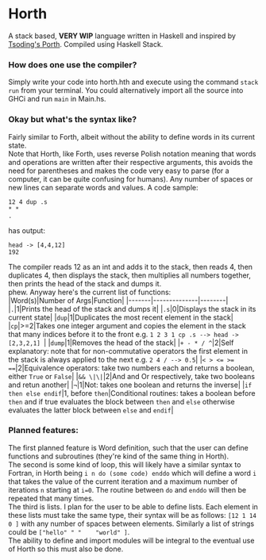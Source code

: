 # Horth
A stack based, **VERY WIP** language written in Haskell and inspired by [Tsoding's Porth](https://github.com/tsoding/porth). Compiled using Haskell Stack.  
### How does one use the compiler?  
Simply write your code into horth.hth and execute using the command `stack run` from your terminal. You could alternatively import all the source into GHCi and run `main` in Main.hs. 
### Okay but what's the syntax like?  
Fairly similar to Forth, albeit without the ability to define words in its current state.  
Note that Horth, like Forth, uses reverse Polish notation meaning that words and operations are written after their respective arguments, this avoids the need for parentheses and makes the code very easy to parse (for a computer, it can be quite confusing for humans).  Any number of spaces or new lines can separate words and values.
A code sample:
```
12 4 dup .s
* *
.
```
has output:
```
head -> [4,4,12]
192 
```
The compiler reads 12 as an int and adds it to the stack, then reads 4, then duplicates 4, then displays the stack, then multiplies all numbers together, then prints the head of the stack and dumps it.  
phew.
Anyway here's the current list of functions:  
|Word(s)|Number of Args|Function|
|-------|--------------|--------|
|`.`|1|Prints the head of the stack and dumps it|
|`.s`|0|Displays the stack in its current state|
|`dup`|1|Duplicates the most recent element in the stack|
|`cp`|>=2|Takes one integer argument and copies the element in the stack that many indices before it to the front e.g. `1 2 3 1 cp .s --> head -> [2,3,2,1] `|
|`dump`|1|Removes the head of the stack|
|`+ - * / ^`|2|Self explanatory: note that for non-commutative operators the first element in the stack is always applied to the next e.g. ```2 4 / --> 0.5```|
|`< > <= >= ==`|2|Equivalence operators: take two numbers each and returns a boolean, either `True` or `False`|
|`&& \|\|`|2|And and Or respectively, take two booleans and retun another|
|`¬`|1|Not: takes one boolean and returns the inverse|
|`if then else endif`|1, before `then`|Conditional routines: takes a boolean before `then` and if true evaluates the block between `then` and `else` otherwise evaluates the latter block between `else` and `endif`|


### Planned features:
The first planned feature is Word definition, such that the user can define functions and subroutines (they're kind of the same thing in Horth).  
The second is some kind of loop, this will likely have a similar syntax to Fortran, in Horth being `i n do (some code) enddo` which will define a word `i` that takes the value of the current iteration and a maximum number of iterations `n` starting at `i=0`. The routine between `do` and `enddo` will then be repeated that many times.  
The third is lists. I plan for the user to be able to define lists. Each element in these lists must take the same type, their syntax will be as follows: `[12 1 14 0 ]` with any number of spaces between elements. Similarly a list of strings could be `["hello" " "    "world" ]`.  
The ability to define and import modules will be integral to the eventual use of Horth so this must also be done.  
